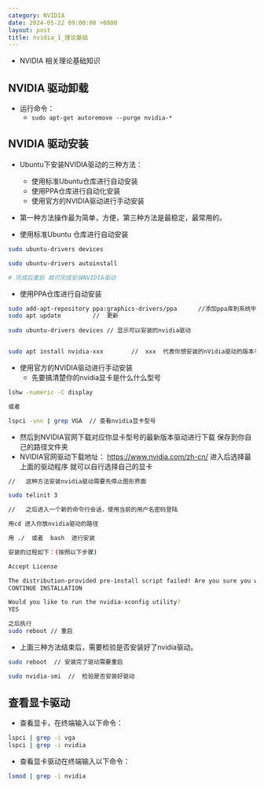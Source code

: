 ```yaml
---
category: NVIDIA
date: 2024-05-22 09:00:00 +0800
layout: post
title: nvidia_1_理论基础
---
```


+ NVIDIA 相关理论基础知识

## NVIDIA 驱动卸载

+ 运行命令：
  + `sudo apt-get autoremove --purge nvidia-*`

## NVIDIA 驱动安装

+ Ubuntu下安装NVIDIA驱动的三种方法：
  + 使用标准Ubuntu仓库进行自动安装
  + 使用PPA仓库进行自动化安装
  + 使用官方的NVIDIA驱动进行手动安装

+ 第一种方法操作最为简单，方便，第三种方法是最稳定，最常用的。

+ 使用标准Ubuntu 仓库进行自动安装
```bash
sudo ubuntu-drivers devices

sudo ubuntu-drivers autoinstall

# 完成后重启 就可完成安装NVIDIA驱动
```

+ 使用PPA仓库进行自动安装
```bash
sudo add-apt-repository ppa:graphics-drivers/ppa      //添加ppa库到系统中
sudo apt update         //  更新
 
sudo ubuntu-drivers devices // 显示可以安装的nvidia驱动


sudo apt install nvidia-xxx        //  xxx  代表你想安装的nVidia驱动的版本号
```

+ 使用官方的NVIDIA驱动进行手动安装
  + 先要搞清楚你的nvidia显卡是什么什么型号
```bash
lshw -numeric -C display

或者

lspci -vnn | grep VGA  // 查看nvidia显卡型号
```
  + 然后到NVIDIA官网下载对应你显卡型号的最新版本驱动进行下载  保存到你自己的路径文件夹
  + NVIDIA官网驱动下载地址： https://www.nvidia.com/zh-cn/           进入后选择最上面的驱动程序 就可以自行选择自己的显卡
```bash
//   这种方法安装nvidia驱动需要先停止图形界面

sudo telinit 3

//   之后进入一个新的命令行会话，使用当前的用户名密码登陆

用cd 进入你放nvidia驱动的路径

用 ./  或者  bash  进行安装

安装的过程如下：(按照以下步骤)

Accept License

The distribution-provided pre-install script failed! Are you sure you want to continue?
CONTINUE INSTALLATION

Would you like to run the nvidia-xconfig utility?
YES

之后执行
sudo reboot // 重启
```

+ 上面三种方法结束后，需要检验是否安装好了nvidia驱动。
```bash
sudo reboot  // 安装完了驱动需要重启

sudo nvidia-smi  //  检验是否安装好驱动
```

## 查看显卡驱动

+ 查看显卡，在终端输入以下命令：
```bash 
lspci | grep -i vga
lspci | grep -i nvidia
```

+ 查看显卡驱动在终端输入以下命令：
```bash
lsmod | grep -i nvidia
```